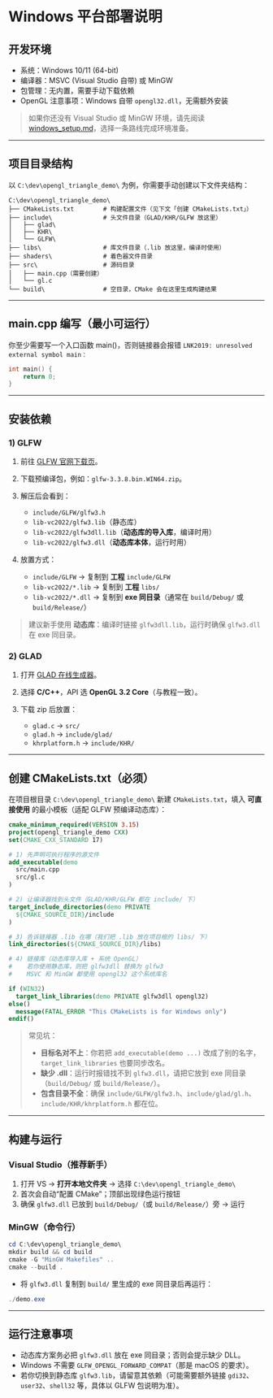 # Windows 平台部署说明

## 开发环境

* 系统：Windows 10/11 (64-bit)
* 编译器：MSVC (Visual Studio 自带) 或 MinGW
* 包管理：无内置，需要手动下载依赖
* OpenGL 注意事项：Windows 自带 `opengl32.dll`，无需额外安装

> 如果你还没有 Visual Studio 或 MinGW 环境，请先阅读 [windows\_setup.md](./windows_setup.md)，选择一条路线完成环境准备。

---

## 项目目录结构

以 `C:\dev\opengl_triangle_demo\` 为例，你需要手动创建以下文件夹结构：

```
C:\dev\opengl_triangle_demo\
├── CMakeLists.txt        # 构建配置文件（见下文「创建 CMakeLists.txt」）
├── include\              # 头文件目录（GLAD/KHR/GLFW 放这里）
│   ├── glad\
│   ├── KHR\
│   └── GLFW\
├── libs\                 # 库文件目录（.lib 放这里，编译时使用）
├── shaders\              # 着色器文件目录 
├── src\                  # 源码目录
│   ├── main.cpp（需要创建）
│   └── gl.c
└── build\                # 空目录，CMake 会在这里生成构建结果
```

---

## main.cpp 编写（最小可运行）

你至少需要写一个入口函数 main()，否则链接器会报错 `LNK2019: unresolved external symbol main：`

```c
int main() {
    return 0;
}
```
---

## 安装依赖

### 1) GLFW

1. 前往 [GLFW 官网下载页](https://www.glfw.org/download.html)。
2. 下载预编译包，例如：`glfw-3.3.8.bin.WIN64.zip`。
3. 解压后会看到：

   * `include/GLFW/glfw3.h`
   * `lib-vc2022/glfw3.lib`（静态库）
   * `lib-vc2022/glfw3dll.lib`（**动态库的导入库**，编译时用）
   * `lib-vc2022/glfw3.dll`（**动态库本体**，运行时用）
4. 放置方式：

   * `include/GLFW` → 复制到 **工程** `include/GLFW`
   * `lib-vc2022/*.lib` → 复制到 **工程** `libs/`
   * `lib-vc2022/*.dll` → 复制到 **exe 同目录**（通常在 `build/Debug/` 或 `build/Release/`）

> 建议新手使用 **动态库**：编译时链接 `glfw3dll.lib`，运行时确保 `glfw3.dll` 在 exe 同目录。

### 2) GLAD

1. 打开 [GLAD 在线生成器](https://gen.glad.sh/)。
2. 选择 **C/C++**，API 选 **OpenGL 3.2 Core**（与教程一致）。
3. 下载 zip 后放置：

   * `glad.c` → `src/`
   * `glad.h` → `include/glad/`
   * `khrplatform.h` → `include/KHR/`

---

## 创建 CMakeLists.txt（必须）

在项目根目录 `C:\dev\opengl_triangle_demo\` 新建 `CMakeLists.txt`，填入 **可直接使用** 的最小模板（适配 GLFW 预编译动态库）：

```cmake
cmake_minimum_required(VERSION 3.15)
project(opengl_triangle_demo CXX)
set(CMAKE_CXX_STANDARD 17)

# 1) 先声明可执行程序的源文件
add_executable(demo
  src/main.cpp
  src/gl.c
)

# 2) 让编译器找到头文件（GLAD/KHR/GLFW 都在 include/ 下）
target_include_directories(demo PRIVATE
  ${CMAKE_SOURCE_DIR}/include
)

# 3) 告诉链接器 .lib 在哪（我们把 .lib 放在项目根的 libs/ 下）
link_directories(${CMAKE_SOURCE_DIR}/libs)

# 4) 链接库（动态库导入库 + 系统 OpenGL）
#    若你使用静态库，则把 glfw3dll 替换为 glfw3
#    MSVC 和 MinGW 都使用 opengl32 这个系统库名

if (WIN32)
  target_link_libraries(demo PRIVATE glfw3dll opengl32)
else()
  message(FATAL_ERROR "This CMakeLists is for Windows only")
endif()
```

> 常见坑：
>
> * **目标名对不上**：你若把 `add_executable(demo ...)` 改成了别的名字，`target_link_libraries` 也要同步改名。
> * **缺少 .dll**：运行时报错找不到 `glfw3.dll`，请把它放到 exe 同目录（`build/Debug/` 或 `build/Release/`）。
> * **包含目录不全**：确保 `include/GLFW/glfw3.h`、`include/glad/gl.h`、`include/KHR/khrplatform.h` 都在位。

---

## 构建与运行

### Visual Studio（推荐新手）

1. 打开 VS → **打开本地文件夹** → 选择 `C:\dev\opengl_triangle_demo\`
2. 首次会自动“配置 CMake”；顶部出现绿色运行按钮
3. 确保 `glfw3.dll` 已放到 `build/Debug/`（或 `build/Release/`）旁 → 运行

### MinGW（命令行）

```powershell
cd C:\dev\opengl_triangle_demo\
mkdir build && cd build
cmake -G "MinGW Makefiles" ..
cmake --build .
```

* 将 `glfw3.dll` 复制到 `build/` 里生成的 exe 同目录后再运行：

```powershell
./demo.exe
```

---

## 运行注意事项

* 动态库方案务必把 `glfw3.dll` 放在 exe 同目录；否则会提示缺少 DLL。
* Windows 不需要 `GLFW_OPENGL_FORWARD_COMPAT`（那是 macOS 的要求）。
* 若你切换到静态库 `glfw3.lib`，请留意其依赖（可能需要额外链接 `gdi32`、`user32`、`shell32` 等，具体以 GLFW 包说明为准）。
